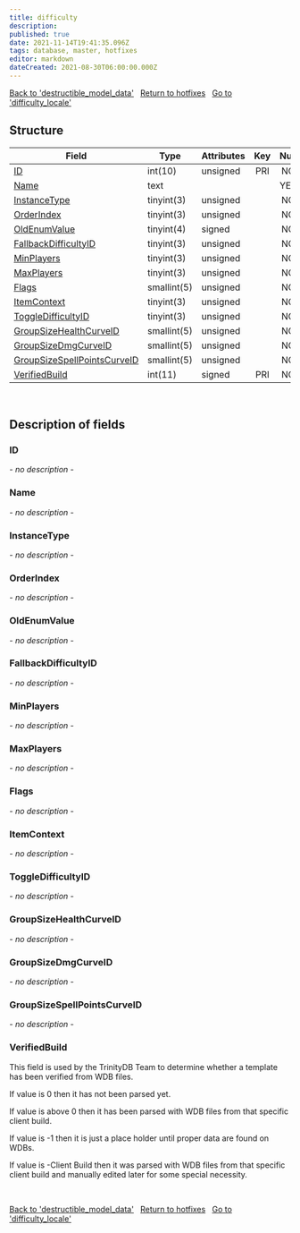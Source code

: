 ```yaml
---
title: difficulty
description: 
published: true
date: 2021-11-14T19:41:35.096Z
tags: database, master, hotfixes
editor: markdown
dateCreated: 2021-08-30T06:00:00.000Z
---
```


<a href="https://trinitycore.info/de/database/master/hotfixes/destructible_model_data" class="mt-5 v-btn v-btn--depressed v-btn--flat v-btn--outlined theme--light v-size--default darkblue--text text--lighten-3"><span class="v-btn__content"><i aria-hidden="true" class="v-icon notranslate v-icon--left mdi mdi-arrow-left theme--light"></i><span>Back to 'destructible_model_data'</span></span></a>&nbsp;&nbsp;&nbsp;<a href="https://trinitycore.info/de/database/master/hotfixes/home" class="mt-5 v-btn v-btn--depressed v-btn--flat v-btn--outlined theme--light v-size--default darkblue--text text--lighten-3"><span class="v-btn__content"><i aria-hidden="true" class="v-icon notranslate v-icon--left mdi mdi-home-outline theme--light"></i><span>Return to hotfixes</span></span></a>&nbsp;&nbsp;&nbsp;<a href="https://trinitycore.info/de/database/master/hotfixes/difficulty_locale" class="mt-5 v-btn v-btn--depressed v-btn--flat v-btn--outlined theme--light v-size--default darkblue--text text--lighten-3"><span class="v-btn__content"><span>Go to 'difficulty_locale'</span><i aria-hidden="true" class="v-icon notranslate v-icon--right mdi mdi-arrow-right theme--light"></i></span></a>

## Structure

| Field | Type | Attributes | Key | Null | Default | Extra | Comment |
| --- | --- | --- | :---: | :---: | --- | --- | --- |
| [ID](#id) | int(10) | unsigned | PRI | NO | 0 |  |  |
| [Name](#name) | text |  |  | YES | NULL |  |  |
| [InstanceType](#instancetype) | tinyint(3) | unsigned |  | NO | 0 |  |  |
| [OrderIndex](#orderindex) | tinyint(3) | unsigned |  | NO | 0 |  |  |
| [OldEnumValue](#oldenumvalue) | tinyint(4) | signed |  | NO | 0 |  |  |
| [FallbackDifficultyID](#fallbackdifficultyid) | tinyint(3) | unsigned |  | NO | 0 |  |  |
| [MinPlayers](#minplayers) | tinyint(3) | unsigned |  | NO | 0 |  |  |
| [MaxPlayers](#maxplayers) | tinyint(3) | unsigned |  | NO | 0 |  |  |
| [Flags](#flags) | smallint(5) | unsigned |  | NO | 0 |  |  |
| [ItemContext](#itemcontext) | tinyint(3) | unsigned |  | NO | 0 |  |  |
| [ToggleDifficultyID](#toggledifficultyid) | tinyint(3) | unsigned |  | NO | 0 |  |  |
| [GroupSizeHealthCurveID](#groupsizehealthcurveid) | smallint(5) | unsigned |  | NO | 0 |  |  |
| [GroupSizeDmgCurveID](#groupsizedmgcurveid) | smallint(5) | unsigned |  | NO | 0 |  |  |
| [GroupSizeSpellPointsCurveID](#groupsizespellpointscurveid) | smallint(5) | unsigned |  | NO | 0 |  |  |
| [VerifiedBuild](#verifiedbuild) | int(11) | signed | PRI | NO | 0 |  |  |
&nbsp;
## Description of fields

### ID
*- no description -*
&nbsp;

### Name
*- no description -*
&nbsp;

### InstanceType
*- no description -*
&nbsp;

### OrderIndex
*- no description -*
&nbsp;

### OldEnumValue
*- no description -*
&nbsp;

### FallbackDifficultyID
*- no description -*
&nbsp;

### MinPlayers
*- no description -*
&nbsp;

### MaxPlayers
*- no description -*
&nbsp;

### Flags
*- no description -*
&nbsp;

### ItemContext
*- no description -*
&nbsp;

### ToggleDifficultyID
*- no description -*
&nbsp;

### GroupSizeHealthCurveID
*- no description -*
&nbsp;

### GroupSizeDmgCurveID
*- no description -*
&nbsp;

### GroupSizeSpellPointsCurveID
*- no description -*
&nbsp;

### VerifiedBuild
This field is used by the TrinityDB Team to determine whether a template has been verified from WDB files.

If value is 0 then it has not been parsed yet.

If value is above 0 then it has been parsed with WDB files from that specific client build.

If value is -1 then it is just a place holder until proper data are found on WDBs.

If value is -Client Build then it was parsed with WDB files from that specific client build and manually edited later for some special necessity.

&nbsp;

<a href="https://trinitycore.info/de/database/master/hotfixes/destructible_model_data" class="mt-5 v-btn v-btn--depressed v-btn--flat v-btn--outlined theme--light v-size--default darkblue--text text--lighten-3"><span class="v-btn__content"><i aria-hidden="true" class="v-icon notranslate v-icon--left mdi mdi-arrow-left theme--light"></i><span>Back to 'destructible_model_data'</span></span></a>&nbsp;&nbsp;&nbsp;<a href="https://trinitycore.info/de/database/master/hotfixes/home" class="mt-5 v-btn v-btn--depressed v-btn--flat v-btn--outlined theme--light v-size--default darkblue--text text--lighten-3"><span class="v-btn__content"><i aria-hidden="true" class="v-icon notranslate v-icon--left mdi mdi-home-outline theme--light"></i><span>Return to hotfixes</span></span></a>&nbsp;&nbsp;&nbsp;<a href="https://trinitycore.info/de/database/master/hotfixes/difficulty_locale" class="mt-5 v-btn v-btn--depressed v-btn--flat v-btn--outlined theme--light v-size--default darkblue--text text--lighten-3"><span class="v-btn__content"><span>Go to 'difficulty_locale'</span><i aria-hidden="true" class="v-icon notranslate v-icon--right mdi mdi-arrow-right theme--light"></i></span></a>

